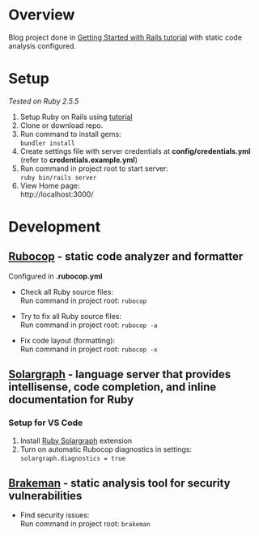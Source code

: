 # Overview

Blog project done in [Getting Started with Rails tutorial](https://guides.rubyonrails.org/getting_started.html) with static code analysis configured.

# Setup
_Tested on Ruby 2.5.5_
1. Setup Ruby on Rails using [tutorial](https://www.tutorialspoint.com/ruby-on-rails/rails-installation)
2. Clone or download repo.
3. Run command to install gems:  
`bundler install`
4. Create settings file with server credentials at __config/credentials.yml__ (refer to __credentials.example.yml__)
5. Run command in project root to start server:  
`ruby bin/rails server`
6. View Home page:  
http://localhost:3000/

# Development

## [Rubocop](https://github.com/rubocop-hq/rubocop) - static code analyzer and formatter  

Configured in __.rubocop.yml__

- Check all Ruby source files:  
Run command in project root: `rubocop`

- Try to fix all Ruby source files:  
Run command in project root: `rubocop -a`

- Fix code layout (formatting):  
Run command in project root: `rubocop -x`

## [Solargraph](https://github.com/castwide/vscode-solargraph) - language server that provides intellisense, code completion, and inline documentation for Ruby  

### Setup for VS Code
1) Install [Ruby Solargraph](https://marketplace.visualstudio.com/items?itemName=castwide.solargraph) extension
2) Turn on automatic Rubocop diagnostics in settings: `solargraph.diagnostics = true`


## [Brakeman](https://github.com/presidentbeef/brakeman) - static analysis tool for security vulnerabilities  
- Find security issues:  
Run command in project root: `brakeman`
